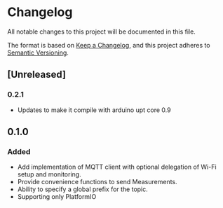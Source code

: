 # Changelog

All notable changes to this project will be documented in this file.

The format is based on [Keep a Changelog](https://keepachangelog.com/en/1.1.0/),
and this project adheres to [Semantic Versioning](https://semver.org/spec/v2.0.0.html).

## [Unreleased]

### 0.2.1

- Updates to make it compile with arduino upt core 0.9

## 0.1.0

### Added
- Add implementation of MQTT client with optional delegation of Wi-Fi setup and monitoring.
- Provide convenience functions to send Measurements.
- Ability to specify a global prefix for the topic.
- Supporting only PlatformIO
